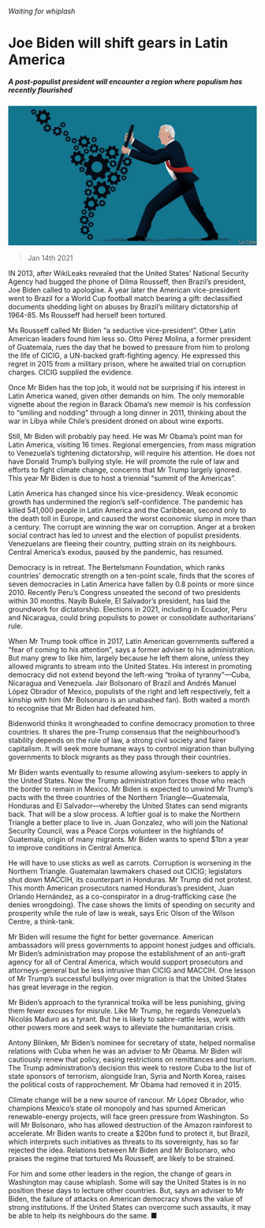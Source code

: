 ###### Waiting for whiplash

# Joe Biden will shift gears in Latin America 

##### A post-populist president will encounter a region where populism has recently flourished 

![image](images/20210116_AMD001_0.jpg) 

> Jan 14th 2021 


IN 2013, after WikiLeaks revealed that the United States’ National Security Agency had bugged the phone of Dilma Rousseff, then Brazil’s president, Joe Biden called to apologise. A year later the American vice-president went to Brazil for a World Cup football match bearing a gift: declassified documents shedding light on abuses by Brazil’s military dictatorship of 1964-85. Ms Rousseff had herself been tortured.


Ms Rousseff called Mr Biden “a seductive vice-president”. Other Latin American leaders found him less so. Otto Pérez Molina, a former president of Guatemala, rues the day that he bowed to pressure from him to prolong the life of CICIG, a UN-backed graft-fighting agency. He expressed this regret in 2015 from a military prison, where he awaited trial on corruption charges. CICIG supplied the evidence.



Once Mr Biden has the top job, it would not be surprising if his interest in Latin America waned, given other demands on him. The only memorable vignette about the region in Barack Obama’s new memoir is his confession to “smiling and nodding” through a long dinner in 2011, thinking about the war in Libya while Chile’s president droned on about wine exports.


Still, Mr Biden will probably pay heed. He was Mr Obama’s point man for Latin America, visiting 16 times. Regional emergencies, from mass migration to Venezuela’s tightening dictatorship, will require his attention. He does not have Donald Trump’s bullying style. He will promote the rule of law and efforts to fight climate change, concerns that Mr Trump largely ignored. This year Mr Biden is due to host a triennial “summit of the Americas”.


Latin America has changed since his vice-presidency. Weak economic growth has undermined the region’s self-confidence. The pandemic has killed 541,000 people in Latin America and the Caribbean, second only to the death toll in Europe, and caused the worst economic slump in more than a century. The corrupt are winning the war on corruption. Anger at a broken social contract has led to unrest and the election of populist presidents. Venezuelans are fleeing their country, putting strain on its neighbours. Central America’s exodus, paused by the pandemic, has resumed.


Democracy is in retreat. The Bertelsmann Foundation, which ranks countries’ democratic strength on a ten-point scale, finds that the scores of seven democracies in Latin America have fallen by 0.8 points or more since 2010. Recently Peru’s Congress unseated the second of two presidents within 30 months. Nayib Bukele, El Salvador’s president, has laid the groundwork for dictatorship. Elections in 2021, including in Ecuador, Peru and Nicaragua, could bring populists to power or consolidate authoritarians’ rule.


When Mr Trump took office in 2017, Latin American governments suffered a “fear of coming to his attention”, says a former adviser to his administration. But many grew to like him, largely because he left them alone, unless they allowed migrants to stream into the United States. His interest in promoting democracy did not extend beyond the left-wing “troika of tyranny”—Cuba, Nicaragua and Venezuela. Jair Bolsonaro of Brazil and Andrés Manuel López Obrador of Mexico, populists of the right and left respectively, felt a kinship with him (Mr Bolsonaro is an unabashed fan). Both waited a month to recognise that Mr Biden had defeated him.


Bidenworld thinks it wrongheaded to confine democracy promotion to three countries. It shares the pre-Trump consensus that the neighbourhood’s stability depends on the rule of law, a strong civil society and fairer capitalism. It will seek more humane ways to control migration than bullying governments to block migrants as they pass through their countries.


Mr Biden wants eventually to resume allowing asylum-seekers to apply in the United States. Now the Trump administration forces those who reach the border to remain in Mexico. Mr Biden is expected to unwind Mr Trump’s pacts with the three countries of the Northern Triangle—Guatemala, Honduras and El Salvador—whereby the United States can send migrants back. That will be a slow process. A loftier goal is to make the Northern Triangle a better place to live in. Juan Gonzalez, who will join the National Security Council, was a Peace Corps volunteer in the highlands of Guatemala, origin of many migrants. Mr Biden wants to spend $1bn a year to improve conditions in Central America.


He will have to use sticks as well as carrots. Corruption is worsening in the Northern Triangle. Guatemalan lawmakers chased out CICIG; legislators shut down MACCIH, its counterpart in Honduras. Mr Trump did not protest. This month American prosecutors named Honduras’s president, Juan Orlando Hernández, as a co-conspirator in a drug-trafficking case (he denies wrongdoing). The case shows the limits of spending on security and prosperity while the rule of law is weak, says Eric Olson of the Wilson Centre, a think-tank.


Mr Biden will resume the fight for better governance. American ambassadors will press governments to appoint honest judges and officials. Mr Biden’s administration may propose the establishment of an anti-graft agency for all of Central America, which would support prosecutors and attorneys-general but be less intrusive than CICIG and MACCIH. One lesson of Mr Trump’s successful bullying over migration is that the United States has great leverage in the region.


Mr Biden’s approach to the tyrannical troika will be less punishing, giving them fewer excuses for misrule. Like Mr Trump, he regards Venezuela’s Nicolás Maduro as a tyrant. But he is likely to sabre-rattle less, work with other powers more and seek ways to alleviate the humanitarian crisis.


Antony Blinken, Mr Biden’s nominee for secretary of state, helped normalise relations with Cuba when he was an adviser to Mr Obama. Mr Biden will cautiously renew that policy, easing restrictions on remittances and tourism. The Trump administration’s decision this week to restore Cuba to the list of state sponsors of terrorism, alongside Iran, Syria and North Korea, raises the political costs of rapprochement. Mr Obama had removed it in 2015.


Climate change will be a new source of rancour. Mr López Obrador, who champions Mexico’s state oil monopoly and has spurned American renewable-energy projects, will face green pressure from Washington. So will Mr Bolsonaro, who has allowed destruction of the Amazon rainforest to accelerate. Mr Biden wants to create a $20bn fund to protect it, but Brazil, which interprets such initiatives as threats to its sovereignty, has so far rejected the idea. Relations between Mr Biden and Mr Bolsonaro, who praises the regime that tortured Ms Rousseff, are likely to be strained.


For him and some other leaders in the region, the change of gears in Washington may cause whiplash. Some will say the United States is in no position these days to lecture other countries. But, says an adviser to Mr Biden, the failure of attacks on American democracy shows the value of strong institutions. If the United States can overcome such assaults, it may be able to help its neighbours do the same. ■

